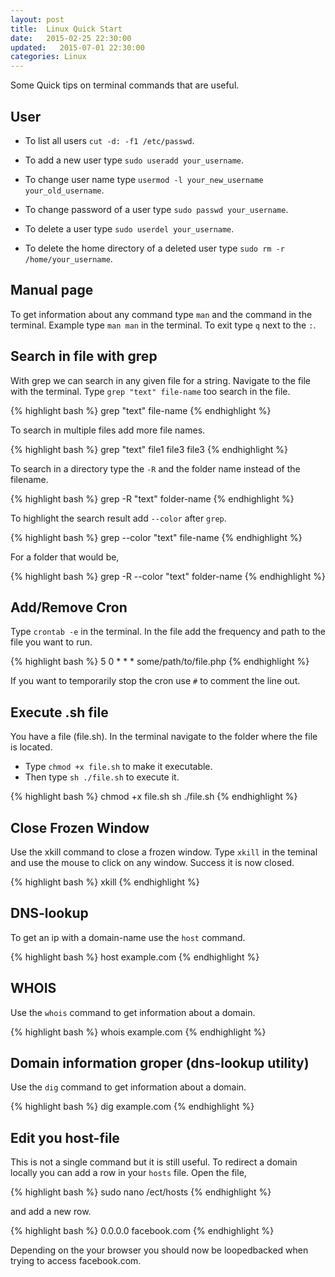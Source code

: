 ```yaml
---
layout: post
title:  Linux Quick Start
date:   2015-02-25 22:30:00
updated:   2015-07-01 22:30:00
categories: Linux
---
```

Some Quick tips on terminal commands that are useful.

User
-------------

* To list all users `cut -d: -f1 /etc/passwd`.

* To add a new user type `sudo useradd your_username`.

* To change user name type `usermod -l your_new_username your_old_username`.

* To change password of a user type `sudo passwd your_username`.

* To delete a user type `sudo userdel your_username`.

* To delete the home directory of a deleted user type `sudo rm -r /home/your_username`.




Manual page
-------------

To get information about any command type `man` and the command in the terminal. Example type `man man` in the terminal. To exit type `q` next to the `:`.

Search in file with grep
-------------

With grep we can search in any given file for a string. Navigate to the file with the terminal. Type `grep "text" file-name` too search in the file.

{% highlight bash %}
grep "text" file-name
{% endhighlight %}

To search in multiple files add more file names.

{% highlight bash %}
grep "text" file1 file3 file3
{% endhighlight %}

To search in a directory type the `-R` and the folder name instead of the filename.

{% highlight bash %}
grep -R "text" folder-name
{% endhighlight %}

To highlight the search result add `--color` after `grep`.

{% highlight bash %}
grep --color "text" file-name
{% endhighlight %}

For a folder that would be,

{% highlight bash %}
grep -R --color "text" folder-name
{% endhighlight %}


Add/Remove Cron
-------------

Type `crontab -e` in the terminal. In the file add the frequency and path to the file you want to run.

{% highlight bash %}
5 0 * * * some/path/to/file.php
{% endhighlight %}

If you want to temporarily stop the cron use `#` to comment the line out.


Execute .sh file
-------------

You have a file (file.sh). In the terminal navigate to the folder where the file is located.

* Type `chmod +x file.sh` to make it executable.
* Then type `sh ./file.sh` to execute it.


{% highlight bash %}
chmod +x file.sh
sh ./file.sh
{% endhighlight %}


Close Frozen Window
-------------

Use the xkill command to close a frozen window. Type `xkill` in the teminal and use the mouse to click on any window. Success it is now closed.

{% highlight bash %}
xkill
{% endhighlight %}


DNS-lookup
-------------
To get an ip with a domain-name use the `host` command.

{% highlight bash %}
host example.com
{% endhighlight %}


WHOIS
-------------

Use the `whois` command to get information about a domain.

{% highlight bash %}
whois example.com
{% endhighlight %}


Domain information groper (dns-lookup utility)
-------------

Use the `dig` command to get information about a domain.

{% highlight bash %}
dig example.com
{% endhighlight %}


Edit you host-file
-------------

This is not a single command but it is still useful.
To redirect a domain locally you can add a row in your `hosts` file. Open the file,

{% highlight bash %}
sudo nano /ect/hosts
{% endhighlight %}

and add a new row.

{% highlight bash %}
0.0.0.0         facebook.com
{% endhighlight %}

Depending on the your browser you should now be loopedbacked when trying to access facebook.com.


[geek]:http://www.howtogeek.com/howto/27350/beginner-geek-how-to-edit-your-hosts-file/
